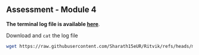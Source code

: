 ## Assessment - Module 4

**The terminal log file is available [here](terminal.log)**. 

Download and `cat` the log file

```bash
wget https://raw.githubusercontent.com/Sharath15eUR/Ritvik/refs/heads/main/Ritvik_Linux_Training_Module_4/terminal.log && cat terminal.log
```
